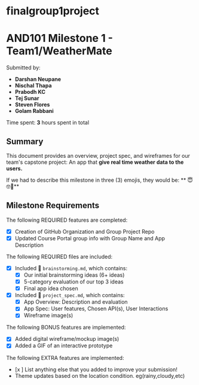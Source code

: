 # finalgroup1project
<!-- (This is a comment) INSTRUCTIONS: Go through this page and fill out any **bolded** entries with their correct values.-->

# AND101 Milestone 1 - **Team1/WeatherMate**

Submitted by:
- **Darshan Neupane**
- **Nischal Thapa**
- **Prabodh KC**
- **Tej Sunar**
- **Steven Flores**
- **Golam Rabbani**

Time spent: **3** hours spent in total

## Summary

This document provides an overview, project spec, and wireframes for our team's capstone project: An app that **give real time weather data to the users.**

If we had to describe this milestone in three (3) emojis, they would be: ** 😇🤓🤩**

## Milestone Requirements

<!-- Please be sure to change the [ ] to [x] for any features you completed.  If a feature is not checked [x], you might miss the points for that item! -->

The following REQUIRED features are completed:

- [x] Creation of GitHub Organization and Group Project Repo
- [x] Updated Course Portal group info with Group Name and App Description

The following REQUIRED files are included:

- [x] Included 📄 `brainstorming.md`, which contains:
  -[x] Our initial brainstorming ideas (6+ ideas)
  - [x] 5-category evaluation of our top 3 ideas
  - [x] Final app idea chosen
- [x] Included 📄 `project_spec.md`, which contains:
  - [x] App Overview: Description and evaluation
  - [x] App Spec: User features, Chosen API(s), User Interactions
  - [x] Wireframe image(s)

The following BONUS features are implemented:

- [x] Added digital wireframe/mockup image(s)
- [x] Added a GIF of an interactive prototype

The following EXTRA features are implemented:

- [x ] List anything else that you added to improve your submission!
- Theme updates based on the location condition. eg(rainy,cloudy,etc)
